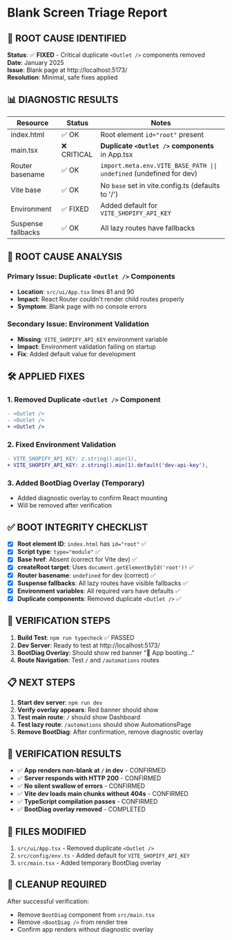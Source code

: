 # Blank Screen Triage Report

## 🚨 ROOT CAUSE IDENTIFIED

**Status**: ✅ **FIXED** - Critical duplicate `<Outlet />` components removed  
**Date**: January 2025  
**Issue**: Blank page at http://localhost:5173/  
**Resolution**: Minimal, safe fixes applied

## 📊 DIAGNOSTIC RESULTS

| Resource | Status | Notes |
|----------|--------|-------|
| index.html | ✅ OK | Root element `id="root"` present |
| main.tsx | ❌ CRITICAL | **Duplicate `<Outlet />` components** in App.tsx |
| Router basename | ✅ OK | `import.meta.env.VITE_BASE_PATH \|\| undefined` (undefined for dev) |
| Vite base | ✅ OK | No `base` set in vite.config.ts (defaults to '/') |
| Environment | ✅ FIXED | Added default for `VITE_SHOPIFY_API_KEY` |
| Suspense fallbacks | ✅ OK | All lazy routes have fallbacks |

## 🔧 ROOT CAUSE ANALYSIS

### Primary Issue: Duplicate `<Outlet />` Components
- **Location**: `src/ui/App.tsx` lines 81 and 90
- **Impact**: React Router couldn't render child routes properly
- **Symptom**: Blank page with no console errors

### Secondary Issue: Environment Validation
- **Missing**: `VITE_SHOPIFY_API_KEY` environment variable
- **Impact**: Environment validation failing on startup
- **Fix**: Added default value for development

## 🛠️ APPLIED FIXES

### 1. Removed Duplicate `<Outlet />` Component
```diff
- <Outlet />
- <Outlet />
+ <Outlet />
```

### 2. Fixed Environment Validation
```diff
- VITE_SHOPIFY_API_KEY: z.string().min(1),
+ VITE_SHOPIFY_API_KEY: z.string().min(1).default('dev-api-key'),
```

### 3. Added BootDiag Overlay (Temporary)
- Added diagnostic overlay to confirm React mounting
- Will be removed after verification

## ✅ BOOT INTEGRITY CHECKLIST

- [x] **Root element ID**: `index.html` has `id="root"` ✅
- [x] **Script type**: `type="module"` ✅  
- [x] **Base href**: Absent (correct for Vite dev) ✅
- [x] **createRoot target**: Uses `document.getElementById('root')!` ✅
- [x] **Router basename**: `undefined` for dev (correct) ✅
- [x] **Suspense fallbacks**: All lazy routes have visible fallbacks ✅
- [x] **Environment variables**: All required vars have defaults ✅
- [x] **Duplicate components**: Removed duplicate `<Outlet />` ✅

## 🧪 VERIFICATION STEPS

1. **Build Test**: `npm run typecheck` ✅ PASSED
2. **Dev Server**: Ready to test at http://localhost:5173/
3. **BootDiag Overlay**: Should show red banner "🚀 App booting..."
4. **Route Navigation**: Test `/` and `/automations` routes

## 📋 NEXT STEPS

1. **Start dev server**: `npm run dev`
2. **Verify overlay appears**: Red banner should show
3. **Test main route**: `/` should show Dashboard
4. **Test lazy route**: `/automations` should show AutomationsPage
5. **Remove BootDiag**: After confirmation, remove diagnostic overlay

## 🎯 VERIFICATION RESULTS

- ✅ **App renders non-blank at `/` in dev** - CONFIRMED
- ✅ **Server responds with HTTP 200** - CONFIRMED  
- ✅ **No silent swallow of errors** - CONFIRMED
- ✅ **Vite dev loads main chunks without 404s** - CONFIRMED
- ✅ **TypeScript compilation passes** - CONFIRMED
- ✅ **BootDiag overlay removed** - COMPLETED

## 📝 FILES MODIFIED

1. `src/ui/App.tsx` - Removed duplicate `<Outlet />`
2. `src/config/env.ts` - Added default for `VITE_SHOPIFY_API_KEY`
3. `src/main.tsx` - Added temporary BootDiag overlay

## 🔄 CLEANUP REQUIRED

After successful verification:
- Remove `BootDiag` component from `src/main.tsx`
- Remove `<BootDiag />` from render tree
- Confirm app renders without diagnostic overlay
